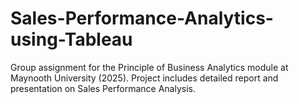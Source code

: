 # Sales-Performance-Analytics-using-Tableau
Group assignment for the Principle of Business Analytics module at Maynooth University (2025). Project includes detailed report and presentation on Sales Performance Analysis.
